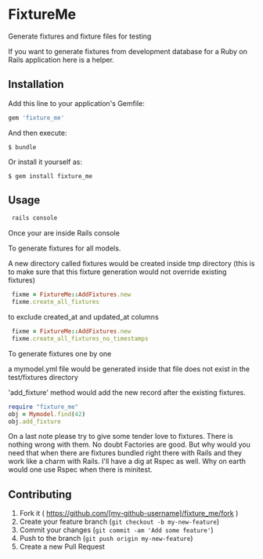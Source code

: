# FixtureMe

Generate fixtures and fixture files for testing


If you want to generate fixtures from development database for a Ruby on Rails application here is a helper.

## Installation

Add this line to your application's Gemfile:

```ruby
gem 'fixture_me'
```

And then execute:

    $ bundle

Or install it yourself as:

    $ gem install fixture_me

## Usage


```ruby
 rails console
```

Once your are inside Rails console

To generate fixtures for all models.

A new directory called fixtures would be created inside tmp directory (this is to make sure that this fixture generation would not override existing fixtures)


```ruby
 fixme = FixtureMe::AddFixtures.new
 fixme.create_all_fixtures
```

to exclude created_at and updated_at columns

```ruby
 fixme = FixtureMe::AddFixtures.new
 fixme.create_all_fixtures_no_timestamps
```

 
To generate fixtures one by one

a mymodel.yml file would be generated  inside that file does not exist in the test/fixtures directory

'add_fixture' method would add the new record after the existing fixtures.

```ruby
require "fixture_me"
obj = Mymodel.find(42)
obj.add_fixture
```


On a last note please try to give some tender love to fixtures. There is nothing wrong with them. No doubt Factories are good. But why would you need that when there are fixtures bundled right there with Rails and they work like a charm with Rails.  I'll have a dig at Rspec as well. Why on earth would one use Rspec when there is minitest.


## Contributing

1. Fork it ( https://github.com/[my-github-username]/fixture_me/fork )
2. Create your feature branch (`git checkout -b my-new-feature`)
3. Commit your changes (`git commit -am 'Add some feature'`)
4. Push to the branch (`git push origin my-new-feature`)
5. Create a new Pull Request
